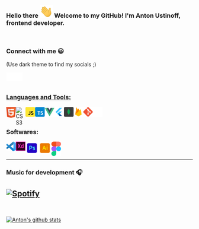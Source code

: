 ### Hello there <img src="./images/wave.gif" width="35px"> Welcome to my GitHub! I'm Anton Ustinoff, frontend developer.

<br />

<!-- <img src="https://github.com/ziqq/ziqq/blob/main/images/stat.svg" alt="Anton WakaTime Activity" align=center/> -->


### Connect with me :smiley:
(Use dark theme to find my socials ;)

<a href="https://vk.com/antonustinoff" target="_blank"><img align="left" alt="Anton U | VK" width="22px" src="./images/vk.svg" /></a>
<a href="https://www.instagram.com/eyeofantonustinoff/" target="_blank"><img align="left" alt="Anton U | Instagram" width="22px" src="./images/insta.svg" />

<br/>
<br/>

### Languages and Tools:

<a href="https://www.w3.org/html/" target="_blank"><img align="left" alt="HTML5" width="26px" src="./images/html.svg" /></a>
<a href="https://www.w3schools.com/css/" target="_blank"><img align="left" alt="CSS3" width="26px" src="./images/css.svg" /></a>
<a href="https://www.w3schools.com/js/" target="_blank"><img align="left" alt="CSS3" width="26px" src="./images/javascript.svg" /></a>
<a href="https://www.w3schools.com/js/" target="_blank"><img align="left" alt="CSS3" width="26px" src="./images/typescript.svg" /></a>
  <a href="https://vuejs.org/" target="_blank"><img align="left" alt="vue" width="26px" src="./images/vue.svg" /></a>
  <a href="https://flutter.dev/" target="_blank"><img align="left" alt="flutter" width="26px" src="./images/flutter.png" /></a>
<a href="https://www.mongodb.com/" target="_blank"><img align="left" alt="MongoDB" width="26px" src="./images/mongodb.svg" /></a>
<a href="https://firebase.google.com/" target="_blank"><img align="left" alt="Firebase" width="26px" src="./images/firebase.png" /></a>
<a href="https://git-scm.com/" target="_blank"><img align="left" alt="git" width="26px" src="./images/git.svg" /></a>
<img align="left" alt="GitHub" width="26px" src="./images/github.svg" />

<br />
<br />

### Softwares:

<img align="left" alt="Visual Studio Code" width="26px" src="./images/vscode.svg" />
<a href="https://www.adobe.com/products/xd.html" target="_blank"> <img align="left" alt="XD" width="26px" src="./images/xd.svg"/></a> 
<a href="https://www.photoshop.com/en" target="_blank"> <img align="left" alt="Photoshop" width="35px" src="./images/photoshop.svg"/></a>
<a href="https://www.adobe.com/in/products/illustrator.html" target="_blank"> <img align="left" alt="Illustrator" width="35px" src="./images/illustrator.svg"/></a> 
<a href="https://figma.com/" target="_blank"> <img align="left" alt="figma" width="26px" src="./images/figma.svg"/></a> 

<br />
<br />
  
---

### Music for development 🎧

[![Spotify](https://github-readme-remake.vercel.app/api/spotify)](https://open.spotify.com/user/vd1u2mc30dd5ao76llca1b437)
<br/>
---

<br />

[![Anton's github stats](https://github-readme-stats.vercel.app/api?username=ziqq&include_all_commits=true&count_private=true&show_icons=true&line_height=20&title_color=FFFFFF&icon_color=FFFFFF&text_color=FFFFFF&bg_color=0D1117)](https://github.com/anuraghazra/github-readme-stats)

<!-- <br/>

![visitors](https://visitor-badge.glitch.me/badge?page_id=ziqq.ziqq) -->
